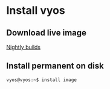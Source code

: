 # Install vyos

## Download live image

[Nightly builds](https://vyos.net/get/nightly-builds/)

## Install permanent on disk

```bash
vyos@vyos:~$ install image
```
